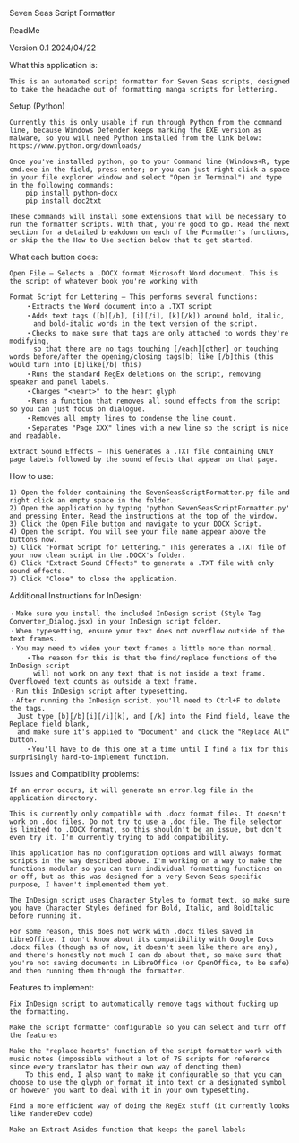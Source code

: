 Seven Seas Script Formatter

ReadMe

Version 0.1
2024/04/22

What this application is: 
    
    This is an automated script formatter for Seven Seas scripts, designed to take the headache out of formatting manga scripts for lettering.

Setup (Python)
	
	Currently this is only usable if run through Python from the command line, because Windows Defender keeps marking the EXE version as malware, so you will need Python installed from the link below:
	https://www.python.org/downloads/
	
	Once you've installed python, go to your Command line (Windows+R, type cmd.exe in the field, press enter; or you can just right click a space in your file explorer window and select "Open in Terminal") and type in the following commands:
		pip install python-docx
		pip install doc2txt

	These commands will install some extensions that will be necessary to run the formatter scripts. With that, you're good to go. Read the next section for a detailed breakdown on each of the Formatter's functions, or skip the the How to Use section below that to get started.

What each button does:

    Open File — Selects a .DOCX format Microsoft Word document. This is the script of whatever book you're working with

    Format Script for Lettering — This performs several functions:
        ・Extracts the Word document into a .TXT script
        ・Adds text tags ([b][/b], [i][/i], [k][/k]) around bold, italic, 
          and bold-italic words in the text version of the script.
        ・Checks to make sure that tags are only attached to words they're modifying, 
          so that there are no tags touching [/each][other] or touching words before/after the opening/closing tags[b] like [/b]this (this would turn into [b]like[/b] this)
        ・Runs the standard RegEx deletions on the script, removing speaker and panel labels.
        ・Changes "<heart>" to the heart glyph
        ・Runs a function that removes all sound effects from the script so you can just focus on dialogue.
        ・Removes all empty lines to condense the line count.
        ・Separates "Page XXX" lines with a new line so the script is nice and readable.

    Extract Sound Effects — This Generates a .TXT file containing ONLY page labels followed by the sound effects that appear on that page.

How to use:

    1) Open the folder containing the SevenSeasScriptFormatter.py file and right click an empty space in the folder.
	2) Open the application by typing 'python SevenSeasScriptFormatter.py' and pressing Enter. Read the instructions at the top of the window. 
    3) Click the Open File button and navigate to your DOCX Script. 
    4) Open the script. You will see your file name appear above the buttons now.
    5) Click "Format Script for Lettering." This generates a .TXT file of your now clean script in the .DOCX's folder.
    6) Click "Extract Sound Effects" to generate a .TXT file with only sound effects.
    7) Click "Close" to close the application.

Additional Instructions for InDesign:

    ・Make sure you install the included InDesign script (Style Tag Converter_Dialog.jsx) in your InDesign script folder.
    ・When typesetting, ensure your text does not overflow outside of the text frames.
    ・You may need to widen your text frames a little more than normal.
        ・The reason for this is that the find/replace functions of the InDesign script 
          will not work on any text that is not inside a text frame. Overflowed text counts as outside a text frame.
    ・Run this InDesign script after typesetting.
    ・After running the InDesign script, you'll need to Ctrl+F to delete the tags. 
      Just type [b][/b][i][/i][k], and [/k] into the Find field, leave the Replace field blank, 
      and make sure it's applied to "Document" and click the "Replace All" button.
        ・You'll have to do this one at a time until I find a fix for this surprisingly hard-to-implement function.

Issues and Compatibility problems:

	If an error occurs, it will generate an error.log file in the application directory.
	
    This is currently only compatible with .docx format files. It doesn't work on .doc files. Do not try to use a .doc file. The file selector is limited to .DOCX format, so this shouldn't be an issue, but don't even try it. I'm currently trying to add compatibility.

    This application has no configuration options and will always format scripts in the way described above. I'm working on a way to make the functions modular so you can turn individual formatting functions on or off, but as this was designed for a very Seven-Seas-specific purpose, I haven't implemented them yet.

    The InDesign script uses Character Styles to format text, so make sure you have Character Styles defined for Bold, Italic, and BoldItalic before running it.
	
	For some reason, this does not work with .docx files saved in LibreOffice. I don't know about its compatibility with Google Docs .docx files (though as of now, it doesn't seem like there are any), and there's honestly not much I can do about that, so make sure that you're not saving documents in LibreOffice (or OpenOffice, to be safe) and then running them through the formatter.
	
Features to implement:
	
	Fix InDesign script to automatically remove tags without fucking up the formatting.
	
	Make the script formatter configurable so you can select and turn off the features
	
	Make the "replace hearts" function of the script formatter work with music notes (impossible without a lot of 7S scripts for reference since every translator has their own way of denoting them)
		To this end, I also want to make it configurable so that you can choose to use the glyph or format it into text or a designated symbol or however you want to deal with it in your own typesetting.
	
	Find a more efficient way of doing the RegEx stuff (it currently looks like YandereDev code)
	
	Make an Extract Asides function that keeps the panel labels
